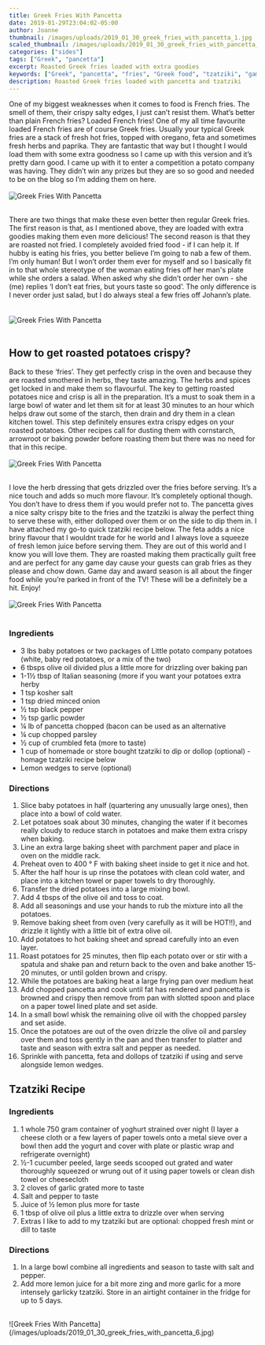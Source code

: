 ```yaml
---
title: Greek Fries With Pancetta
date: 2019-01-29T23:04:02-05:00
author: Joanne
thumbnail: /images/uploads/2019_01_30_greek_fries_with_pancetta_1.jpg
scaled_thumbnail: /images/uploads/2019_01_30_greek_fries_with_pancetta_0.jpg
categories: ["sides"]
tags: ["Greek", "pancetta"]
excerpt: Roasted Greek fries loaded with extra goodies
keywords: ["Greek", "pancetta", "fries", "Greek food", "tzatziki", "game day food", "roasted fries", "potatoes"]
description: Roasted Greek fries loaded with pancetta and tzatziki
---
```


One of my biggest weaknesses when it comes to food is French fries. The smell of them, their crispy salty edges, I just can’t resist them. What’s better than plain French fries? Loaded French fries! One of my all time favourite loaded French fries are of course Greek fries. Usually your typical Greek fries are a stack of fresh hot fries, topped with oregano, feta and sometimes fresh herbs and paprika. They are fantastic that way but I thought I would load them with some extra goodness so I came up with this version and it’s pretty darn good. I came up with it to enter a competition a potato company was having. They didn’t win any prizes but they are so so good and needed to be on the blog so I’m adding them on here.
</br>
</br>
![Greek Fries With Pancetta](/images/uploads/2019_01_30_greek_fries_with_pancetta_2.jpg)
</br>
</br>

There are two things that make these even better then regular Greek fries. The first reason is that, as I mentioned above, they are loaded with extra goodies making them even more delicious! The second reason is that they are roasted not fried. I completely avoided fried food - if I can help it. If hubby is eating his fries, you better believe I’m going to nab a few of them. I’m only human! But I won’t order them ever for myself and so I basically fit in to that whole stereotype of the woman eating fries off her man's plate while she orders a salad. When asked why she didn’t order her own - she (me) replies ‘I don’t eat fries, but yours taste so good’. The only difference is I never order just salad, but I do always steal a few fries off Johann’s plate.  
</br>
</br>
![Greek Fries With Pancetta](/images/uploads/2019_01_30_greek_fries_with_pancetta_3.jpg)
</br>
</br>

## How to get roasted potatoes crispy? 
Back to these ‘fries’. They get perfectly crisp in the oven and because they are roasted smothered in herbs, they taste amazing. The herbs and spices get locked in and make them so flavourful. The key to getting roasted potatoes nice and crisp is all in the preparation. It’s a must to soak them in a large bowl of water and let them sit for at least 30 minutes to an hour which helps draw out some of the starch, then drain and dry them in a clean kitchen towel. This step definitely ensures extra crispy edges on your roasted potatoes. Other recipes call for dusting them with cornstarch, arrowroot or baking powder before roasting them but there was no need for that in this recipe.
</br>
</br>
![Greek Fries With Pancetta](/images/uploads/2019_01_30_greek_fries_with_pancetta_4.jpg)
</br>
</br>

I love the herb dressing that gets drizzled over the fries before serving. It’s a nice touch and adds so much more flavour. It’s completely optional though. You don’t have to dress them if you would prefer not to. The pancetta gives a nice salty crispy bite to the fries and the tzatziki is alway the perfect thing to serve these with, either dolloped over them or on the side to dip them in. I have attached my go-to quick tzatziki recipe below. The feta adds a nice briny flavour that I wouldnt trade for he world and I always love a squeeze of fresh lemon juice before serving them. They are out of this world and I know you will love them. They are roasted making them practically guilt free and are perfect for any game day cause your guests can grab fries as they please and chow down. Game day and award season is all about the finger food while you’re parked in front of the TV! These will be a definitely be a hit. Enjoy!
</br>
</br>
![Greek Fries With Pancetta](/images/uploads/2019_01_30_greek_fries_with_pancetta_5.jpg)
</br>
</br>

### Ingredients 

* <span itemprop="ingredients">3 lbs baby potatoes or two packages of Little potato company potatoes (white, baby red potatoes, or a mix of the two)</span>
* <span itemprop="ingredients">6 tbsps olive oil divided plus a little more for drizzling over baking pan</span>
* <span itemprop="ingredients">1-1&frac12; tbsp of Italian seasoning (more if you want your potatoes extra herby </span>
* <span itemprop="ingredients">1 tsp kosher salt</span>
* <span itemprop="ingredients">1 tsp dried minced onion</span>
* <span itemprop="ingredients">&frac12; tsp black pepper</span>
* <span itemprop="ingredients">&frac12; tsp garlic powder</span>
* <span itemprop="ingredients">&frac14; lb of pancetta chopped (bacon can be used as an alternative</span>
* <span itemprop="ingredients">&frac14; cup chopped parsley </span>
* <span itemprop="ingredients">&frac12; cup of crumbled feta (more to taste) </span>
* <span itemprop="ingredients">1 cup of homemade or store bought tzatziki to dip or dollop (optional) - homage tzatziki recipe below </span>
* <span itemprop="ingredients">Lemon wedges to serve (optional)</span>


### Directions

1. Slice baby potatoes in half (quartering any unusually large ones), then place into a bowl of cold water.  
2. Let potatoes soak about 30 minutes, changing the water if it becomes really cloudy to reduce starch in potatoes and make them extra crispy when baking. 
3. Line an extra large baking sheet with parchment paper and place in oven on the middle rack.  
4. Preheat oven to 400 &deg; F with baking sheet inside to get it nice and hot.
5. After the half hour is up rinse the potatoes with clean cold water, and place into a kitchen towel or paper towels to dry thoroughly. 
6. Transfer the dried potatoes into a large mixing bowl.
7. Add 4 tbsps of the olive oil and toss to coat.  
8. Add all seasonings and use your hands to rub the mixture into all the potatoes.
9. Remove baking sheet from oven (very carefully as it will be HOT!!), and drizzle it lightly with a little bit of extra olive oil.  
10. Add potatoes to hot baking sheet and spread carefully into an even layer.
11. Roast potatoes for 25 minutes, then flip each potato over or stir with a spatula and shake pan and return back to the oven and bake another 15-20 minutes, or until golden brown and crispy.
12. While the potatoes are baking heat a large frying pan over medium heat 
13. Add chopped pancetta and cook until fat has rendered and pancetta is browned and crispy then remove from pan with slotted spoon and place on a paper towel lined plate and set aside. 
14. In a small bowl whisk the remaining olive oil with the chopped parsley and set aside. 
15. Once the potatoes are out of the oven drizzle the olive oil and parsley over them and toss gently in the pan and then transfer to platter and taste and season with extra salt and pepper as needed. 
16. Sprinkle with pancetta, feta and dollops of tzatziki if using and serve alongside lemon wedges. 


## Tzatziki Recipe
### Ingredients

1. 1 whole 750 gram container of yoghurt strained over night (I layer a cheese cloth or a few layers of paper towels onto a metal sieve over a bowl then add the yogurt and cover with plate or plastic wrap and refrigerate overnight)
2. ½-1 cucumber peeled, large seeds scooped out grated and water thoroughly squeezed or wrung out of it using paper towels or clean dish towel or cheesecloth
3. 2 cloves of garlic grated more to taste
4. Salt and pepper to taste
5. Juice of ½ lemon plus more for taste
6. 1 tbsp of olive oil plus a little extra to drizzle over when serving
7. Extras I like to add to my tzatziki but are optional: chopped fresh mint or dill to taste

### Directions

1. In a large bowl combine all ingredients and season to taste with salt and pepper. 
2. Add more lemon juice for a bit more zing and more garlic for a more intensely garlicky tzatziki. Store in an airtight container in the fridge for up to 5 days.

</br>
![Greek Fries With Pancetta](/images/uploads/2019_01_30_greek_fries_with_pancetta_6.jpg)
